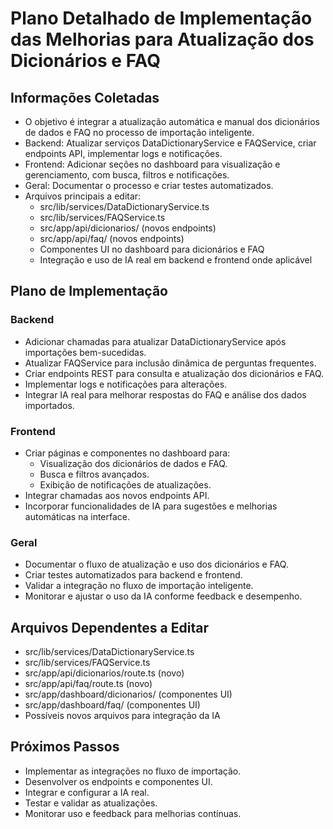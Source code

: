 # Plano Detalhado de Implementação das Melhorias para Atualização dos Dicionários e FAQ

## Informações Coletadas
- O objetivo é integrar a atualização automática e manual dos dicionários de dados e FAQ no processo de importação inteligente.
- Backend: Atualizar serviços DataDictionaryService e FAQService, criar endpoints API, implementar logs e notificações.
- Frontend: Adicionar seções no dashboard para visualização e gerenciamento, com busca, filtros e notificações.
- Geral: Documentar o processo e criar testes automatizados.
- Arquivos principais a editar:
  - src/lib/services/DataDictionaryService.ts
  - src/lib/services/FAQService.ts
  - src/app/api/dicionarios/ (novos endpoints)
  - src/app/api/faq/ (novos endpoints)
  - Componentes UI no dashboard para dicionários e FAQ
  - Integração e uso de IA real em backend e frontend onde aplicável

## Plano de Implementação

### Backend
- Adicionar chamadas para atualizar DataDictionaryService após importações bem-sucedidas.
- Atualizar FAQService para inclusão dinâmica de perguntas frequentes.
- Criar endpoints REST para consulta e atualização dos dicionários e FAQ.
- Implementar logs e notificações para alterações.
- Integrar IA real para melhorar respostas do FAQ e análise dos dados importados.

### Frontend
- Criar páginas e componentes no dashboard para:
  - Visualização dos dicionários de dados e FAQ.
  - Busca e filtros avançados.
  - Exibição de notificações de atualizações.
- Integrar chamadas aos novos endpoints API.
- Incorporar funcionalidades de IA para sugestões e melhorias automáticas na interface.

### Geral
- Documentar o fluxo de atualização e uso dos dicionários e FAQ.
- Criar testes automatizados para backend e frontend.
- Validar a integração no fluxo de importação inteligente.
- Monitorar e ajustar o uso da IA conforme feedback e desempenho.

## Arquivos Dependentes a Editar
- src/lib/services/DataDictionaryService.ts
- src/lib/services/FAQService.ts
- src/app/api/dicionarios/route.ts (novo)
- src/app/api/faq/route.ts (novo)
- src/app/dashboard/dicionarios/ (componentes UI)
- src/app/dashboard/faq/ (componentes UI)
- Possíveis novos arquivos para integração da IA

## Próximos Passos
- Implementar as integrações no fluxo de importação.
- Desenvolver os endpoints e componentes UI.
- Integrar e configurar a IA real.
- Testar e validar as atualizações.
- Monitorar uso e feedback para melhorias contínuas.
